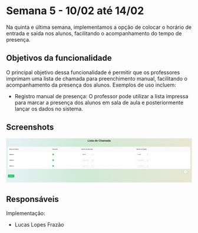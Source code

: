 # Semana 5 - 10/02 até 14/02

Na quinta e última semana, implementamos a opção de colocar o horário de entrada e saída nos alunos, facilitando o acompanhamento do tempo de presença.

## Objetivos da funcionalidade

O principal objetivo dessa funcionalidade é permitir que os professores imprimam uma lista de chamada para preenchimento manual, facilitando o acompanhamento da presença dos alunos. Exemplos de uso incluem:

- Registro manual de presença: O professor pode utilizar a lista impressa para marcar a presença dos alunos em sala de aula e posteriormente lançar os dados no sistema.

## Screenshots

![horario1](../assets/horario1.jpeg)

## Responsáveis

Implementação:

- Lucas Lopes Frazão